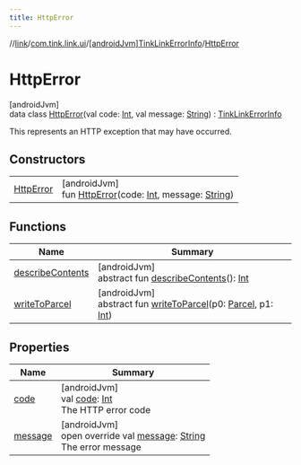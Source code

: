 ```yaml
---
title: HttpError
---
```

//[link](../../../../index.html)/[com.tink.link.ui](../../index.html)/[[androidJvm]TinkLinkErrorInfo](../index.html)/[HttpError](index.html)



# HttpError



[androidJvm]\
data class [HttpError](index.html)(val code: [Int](https://kotlinlang.org/api/latest/jvm/stdlib/kotlin/-int/index.html), val message: [String](https://kotlinlang.org/api/latest/jvm/stdlib/kotlin/-string/index.html)) : [TinkLinkErrorInfo](../index.html)

This represents an HTTP exception that may have occurred.



## Constructors


| | |
|---|---|
| [HttpError](-http-error.html) | [androidJvm]<br>fun [HttpError](-http-error.html)(code: [Int](https://kotlinlang.org/api/latest/jvm/stdlib/kotlin/-int/index.html), message: [String](https://kotlinlang.org/api/latest/jvm/stdlib/kotlin/-string/index.html)) |


## Functions


| Name | Summary |
|---|---|
| [describeContents](../../../com.tink.service.provider/[android-jvm]-provider-filter/index.html#-1578325224%2FFunctions%2F-812656150) | [androidJvm]<br>abstract fun [describeContents](../../../com.tink.service.provider/[android-jvm]-provider-filter/index.html#-1578325224%2FFunctions%2F-812656150)(): [Int](https://kotlinlang.org/api/latest/jvm/stdlib/kotlin/-int/index.html) |
| [writeToParcel](../../../com.tink.service.provider/[android-jvm]-provider-filter/index.html#-1754457655%2FFunctions%2F-812656150) | [androidJvm]<br>abstract fun [writeToParcel](../../../com.tink.service.provider/[android-jvm]-provider-filter/index.html#-1754457655%2FFunctions%2F-812656150)(p0: [Parcel](https://developer.android.com/reference/kotlin/android/os/Parcel.html), p1: [Int](https://kotlinlang.org/api/latest/jvm/stdlib/kotlin/-int/index.html)) |


## Properties


| Name | Summary |
|---|---|
| [code](code.html) | [androidJvm]<br>val [code](code.html): [Int](https://kotlinlang.org/api/latest/jvm/stdlib/kotlin/-int/index.html)<br>The HTTP error code |
| [message](message.html) | [androidJvm]<br>open override val [message](message.html): [String](https://kotlinlang.org/api/latest/jvm/stdlib/kotlin/-string/index.html)<br>The error message |

